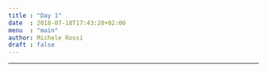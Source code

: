 ```yaml
---
title : "Day 1"
date  : 2018-07-18T17:43:28+02:00
menu  : "main"
author: Michele Rossi
draft : false
---
```


---------------------------------